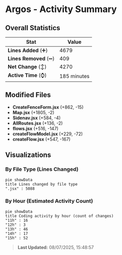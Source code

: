 # Argos - Activity Summary 

## Overall Statistics

| Stat                   | Value                                                             |
| ---------------------- | ----------------------------------------------------------------- |
| **Lines Added** (➕)   | 4679                                          |
| **Lines Removed** (➖) | 409                                        |
| **Net Change** (↕)    | 4270                |
| **Active Time** (⌚)   | 185 minutes |


## Modified Files
- **CreateFenceForm.jsx** (+862, -15)
- **Map.jsx** (+1805, -2)
- **Sidenav.jsx** (+584, -4)
- **AllRoutes.jsx** (+136, -2)
- **flows.jsx** (+516, -147)
- **createFlowModel.jsx** (+229, -72)
- **createFlow.jsx** (+547, -167)

## Visualizations

### By File Type (Lines Changed)

```mermaid
pie showData
title Lines changed by file type
".jsx" : 5088
```

### By Hour (Estimated Activity Count)

```mermaid
pie showData
title Coding activity by hour (count of changes)
"11h" : 16
"12h" : 3
"13h" : 46
"14h" : 17
"15h" : 52
```


> **Last Updated:** 08/07/2025, 15:48:57